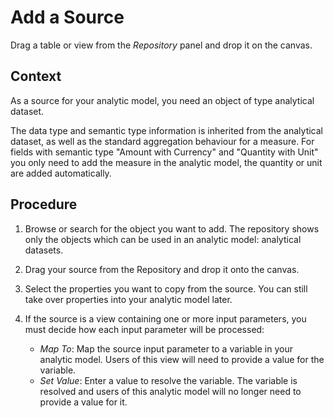 <!-- loio27075eeeba634f55be0b52e92cf88159 -->

# Add a Source

Drag a table or view from the *Repository* panel and drop it on the canvas.



## Context

As a source for your analytic model, you need an object of type analytical dataset.

The data type and semantic type information is inherited from the analytical dataset, as well as the standard aggregation behaviour for a measure. For fields with semantic type "Amount with Currency" and "Quantity with Unit" you only need to add the measure in the analytic model, the quantity or unit are added automatically.



## Procedure

1.  Browse or search for the object you want to add. The repository shows only the objects which can be used in an analytic model: analytical datasets.

2.  Drag your source from the Repository and drop it onto the canvas.

3.  Select the properties you want to copy from the source. You can still take over properties into your analytic model later.

4.  If the source is a view containing one or more input parameters, you must decide how each input parameter will be processed:

    -   *Map To*: Map the source input parameter to a variable in your analytic model. Users of this view will need to provide a value for the variable.
    -   *Set Value*: Enter a value to resolve the variable. The variable is resolved and users of this analytic model will no longer need to provide a value for it.


